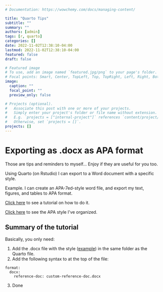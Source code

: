 ```yaml
---
# Documentation: https://wowchemy.com/docs/managing-content/

title: "Quarto Tips"
subtitle: ""
summary: ""
authors: [admin]
tags: [r, quarto]
categories: []
date: 2022-11-02T12:38:10-04:00
lastmod: 2022-11-02T12:38:10-04:00
featured: false
draft: false

# Featured image
# To use, add an image named `featured.jpg/png` to your page's folder.
# Focal points: Smart, Center, TopLeft, Top, TopRight, Left, Right, BottomLeft, Bottom, BottomRight.
image:
  caption: ""
  focal_point: ""
  preview_only: false

# Projects (optional).
#   Associate this post with one or more of your projects.
#   Simply enter your project's folder or file name without extension.
#   E.g. `projects = ["internal-project"]` references `content/project/deep-learning/index.md`.
#   Otherwise, set `projects = []`.
projects: []
---
```


# Exporting as .docx as APA format
Those are tips and reminders to myself... Enjoy if they are useful for you too. 


Using Quarto (on Rstudio) I can export to a Word document with a specific style.

Example. I can create an APA-7ed-style word file, and export my text, figures, and tables to APA format. 

[Click here](https://quarto.org/docs/output-formats/ms-word-templates.html) to see a tutorial on how to do it. 

[Click here](https://drive.google.com/drive/folders/1eBVPgOClTyuX9uff1po5Vj1tpmXODx76) to see the APA style I've organized. 

## Summary of the tutorial
Basically, you only need:
1. Add the .docx file with the style ([example](https://drive.google.com/drive/folders/1eBVPgOClTyuX9uff1po5Vj1tpmXODx76)) in the same folder as the Quarto file. 
2. Add the following syntax to at the top of the file:

```{r} 
format:  
  docx:
    reference-doc: custom-reference-doc.docx
```
3. Done